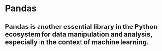 # Pandas
## Pandas is another essential library in the Python ecosystem for data manipulation and analysis, especially in the context of machine learning.

